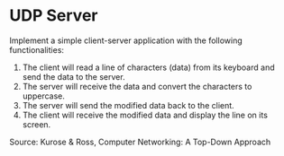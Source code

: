 # UDP Server

Implement a simple client-server application with the following functionalities:

1. The client will read a line of characters (data) from its keyboard and send the data to the server.
2. The server will receive the data and convert the characters to uppercase.
3. The server will send the modified data back to the client.
4. The client will receive the modified data and display the line on its screen.

Source: Kurose & Ross, Computer Networking: A Top-Down Approach
